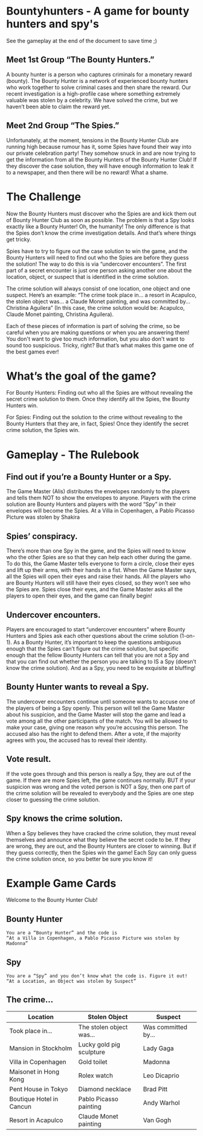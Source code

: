 # Bountyhunters - A game for bounty hunters and spy's

See the gameplay at the end of the document to save time ;)

## Meet 1st Group “The Bounty Hunters.”

A bounty hunter is a person who captures criminals for a monetary reward (bounty). The Bounty Hunter is a network of experienced bounty hunters who work together to solve criminal cases and then share the reward. Our recent investigation is a high-profile case where something extremely valuable was stolen by a celebrity. 
We have solved the crime, but we haven’t been able to claim the reward yet.

## Meet 2nd Group “The Spies.”

Unfortunately, at the moment, tensions in the Bounty Hunter Club are running high because rumour has it, some Spies have found their way into our private celebration party! They somehow snuck in and are now trying to get the information from all the Bounty Hunters of the Bounty Hunter Club! 
If they discover the case solution, they will have enough information to leak it to a newspaper, and then there will be no reward! What a shame. 

# The Challenge

Now the Bounty Hunters must discover who the Spies are and kick them out of Bounty Hunter Club as soon as possible. The problem is that a Spy looks exactly like a Bounty Hunter! Oh, the humanity! The only difference is that the Spies don’t know the crime investigation details. And that’s where things get tricky. 

Spies have to try to figure out the case solution to win the game, and the Bounty Hunters will need to find out who the Spies are before they guess the solution! 
The way to do this is via “undercover encounters”. The first part of a secret encounter is just one person asking another one about the location, object, or suspect that is identified in the crime solution. 

The crime solution will always consist of one location, one object and one suspect. Here’s an example: “The crime took place in... a resort in Acapulco, the stolen object was... a Claude Monet painting, and was committed by... Christina Aguilera” (In this case, the crime solution would be: Acapulco, Claude Monet painting, Christina Aguilera). 

Each of these pieces of information is part of solving the crime, so be careful when you are making questions or when you are answering them! You don't want to give too much information, but you also don't want to sound too suspicious. Tricky, right? But that’s what makes this game one of the best games ever!

# What’s the goal of the game?

For Bounty Hunters: Finding out who all the Spies are without revealing the secret crime solution to them. Once they identify all the Spies, the Bounty Hunters win.  

For Spies: Finding out the solution to the crime without revealing to the Bounty Hunters that they are, in fact, Spies! Once they identify the secret crime solution, the Spies win.

# Gameplay - The Rulebook

## Find out if you’re a Bounty Hunter or a Spy. 
The Game Master (Alis) distributes the envelopes randomly to the players and tells them NOT to show the envelopes to anyone. Players with the crime solution are Bounty Hunters and players with the word “Spy” in their envelopes will become the Spies.
At a Villa in Copenhagen, a Pablo Picasso Picture was stolen by Shakira

## Spies’ conspiracy. 
There’s more than one Spy in the game, and the Spies will need to know who the other Spies are so that they can help each other during the game. To do this, the Game Master tells everyone to form a circle, close their eyes and lift up their arms, with their hands in a fist. When the Game Master says, all the Spies will open their eyes and raise their hands. All the players who are Bounty Hunters will still have their eyes closed, so they won’t see who the Spies are. Spies close their eyes, and the Game Master asks all the players to open their eyes, and the game can finally begin!


## Undercover encounters. 
Players are encouraged to start “undercover encounters” where Bounty Hunters and Spies ask each other questions about the crime solution (1-on-1). As a Bounty Hunter, it’s important to keep the questions ambiguous enough that the Spies can’t figure out the crime solution, but specific enough that the fellow Bounty Hunters can tell that you are not a Spy and that you can find out whether the person you are talking to IS a Spy (doesn’t know the crime solution). And as a Spy, you need to be exquisite at bluffing!


## Bounty Hunter wants to reveal a Spy. 
The undercover encounters continue until someone wants to accuse one of the players of being a Spy openly. This person will tell the Game Master about his suspicion, and the Game Master will stop the game and lead a vote among all the other participants of the match. You will be allowed to make your case, giving one reason why you’re accusing this person. The accused also has the right to defend them. After a vote, if the majority agrees with you, the accused has to reveal their identity. 


## Vote result. 
If the vote goes through and this person is really a Spy, they are out of the game. If there are more Spies left, the game continues normally. BUT if your suspicion was wrong and the voted person is NOT a Spy, then one part of the crime solution will be revealed to everybody and the Spies are one step closer to guessing the crime solution.


## Spy knows the crime solution.
When a Spy believes they have cracked the crime solution, they must reveal themselves and announce what they believe the secret code to be. If they are wrong, they are out, and the Bounty Hunters are closer to winning. But if they guess correctly, then the Spies win the game! Each Spy can only guess the crime solution once, so you better be sure you know it!

# Example Game Cards

Welcome to the Bounty Hunter Club!

## Bounty Hunter

    You are a “Bounty Hunter” and the code is 
    “At a Villa in Copenhagen, a Pablo Picasso Picture was stolen by Madonna”

## Spy

    You are a “Spy” and you don’t know what the code is. Figure it out! 
    “At a Location, an Object was stolen by Suspect”

## The crime…

| Location| Stolen Object | Suspect |
|---------|---------------|---------| 
| Took place in... |The stolen object was... |Was committed by... |
| Mansion in Stockholm |Lucky gold pig sculpture |Lady Gaga |
| Villa in Copenhagen |Gold toilet|Madonna| 
| Maisonet in Hong Kong|Rolex watch|Leo Dicaprio | 
| Pent House in Tokyo | Diamond necklace| Brad Pitt| 
| Boutique Hotel in Cancun| Pablo Picasso painting| Andy Warhol| 
| Resort in Acapulco| Claude Monet painting| Van Gogh| 
